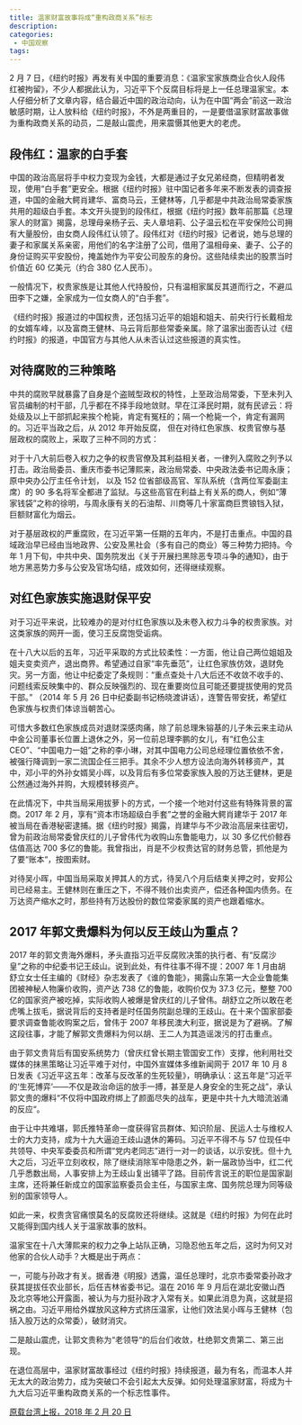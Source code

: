 ```yaml
---
title: 温家财富故事将成“重构政商关系”标志
description: 
categories:
 - 中国观察
tags:
---
```


2 月 7 日，《纽约时报》再发有关中国的重要消息：《温家宝家族商业合伙人段伟红被拘留》，不少人都据此认为，习近平下个反腐目标将是上一任总理温家宝。本人仔细分析了文章内容，结合最近中国的政治动向，认为在中国“两会”前这一政治敏感时期，让人放料给《纽约时报》，不外是两重目的，一是要借温家财富故事做为重构政商关系的动员，二是敲山震虎，用来震慑其他更大的老虎。

<!-- more -->

## 段伟红：温家的白手套

中国的政治高层将手中权力变现为金钱，大都是通过子女兄弟经商，但精明者发现，使用“白手套”更安全。根据《纽约时报》驻中国记者多年来不断发表的调查报道，中国的金融大鳄肖建华、富商马云，王健林等，几乎都是中共政治局常委家族共用的超级白手套。本文开头提到的段伟红，根据《纽约时报》数年前那篇《总理家人的财富》揭露，总理母亲杨子云、夫人章培莉、公子温云松在平安保险公司拥有大量股份，由女商人段伟红认领了。段伟红对《纽约时报》记者说，她与总理的妻子和家属关系亲密，用他们的名字注册了公司，借用了温相母亲、妻子、公子的身份证购买平安股份，掩盖她作为平安公司股东的身份。这些陆续卖出的股票当时价值近 60 亿美元（约合 380 亿人民币）。

一般情况下，权贵家族是让其他人代持股份，只有温相家属反其道而行之，不避瓜田李下之嫌，全家成为一位女商人的“白手套”。

《纽约时报》报道过的中国权贵，还包括习近平的姐姐和姐夫、前央行行长戴相龙的女婿车峰，以及富商王健林、马云背后那些常委亲属。除了温家出面否认过《纽约时报》的报道，中国官方与其他人从未否认过这些报道的真实性。

## 对待腐败的三种策略

中共的腐败早就暴露了自身是个盗贼型政权的特性，上至政治局常委，下至未列入官员编制的村干部，几乎都在不择手段地敛财。早在江泽民时期，就有民谚云：将处级及以上干部抓起来挨个枪毙，肯定有冤枉的；隔一个枪毙一个，肯定有漏网的。习近平当政之后，从 2012 年开始反腐， 但在对待红色家族、权贵官僚与基层政权的腐败上，采取了三种不同的方式：

对于十八大前后卷入权力之争的权贵官僚及其利益相关者，一律列入腐败之列予以打击。政治局委员、重庆市委书记薄熙来，政治局常委、中央政法委书记周永康；原中央办公厅主任令计划， 以及 152 位省部级高官、军队系统（含两位军委副主席）的 90 多名将军全都进了监狱。与这些高官在利益上有关系的商人，例如“薄家钱袋”之称的徐明，与周永康有关的石油帮、川商等几十家富商巨贾锒铛入狱，巨额财富化为烟云。

对于基层政权的严重腐败，在习近平第一任期的五年内，不是打击重点。中国的县域政治早已经由当地政界、公安及黑社会（多有自己的商业）等三种势力把持。今年 1 月下旬，中共中央、国务院发出《关于开展扫黑除恶专项斗争的通知》，由于地方黑恶势力多与公安及官场勾结，成效如何，还得继续观察。

## 对红色家族实施退财保平安

对于习近平来说，比较难办的是对付红色家族以及未卷入权力斗争的权贵家族。对这类家族的网开一面，使习王反腐饱受诟病。

在十八大以后的五年，习近平采取的方式比较柔性：一方面，他让自己两位姐姐及姐夫变卖资产，退出商界。希望通过自家“率先垂范”，让红色家族仿效，退财免灾。另一方面，他让中纪委定了条规则：“重点查处十八大后还不收敛不收手的、问题线索反映集中的、群众反映强烈的、现在重要岗位且可能还要提拔使用的党员干部。” （2014 年 5 月 26 日中纪委副书记杨晓渡讲话），连警告带安抚，希望红色家族与权贵们体谅当朝苦心。

可惜大多数红色家族成员对退财深感肉痛，除了前总理朱镕基的儿子朱云来主动从中金公司董事长位置上退休之外，另一位前总理李鹏的女儿，有“红色公主 CEO”、“中国电力一姐”之称的李小琳，对其中国电力公司总经理位置依依不舍，被强行降调到一家二流国企任三把手。其余不少人想方设法向海外转移资产，其中，邓小平的外孙女婿吴小晖，以及背后有多位常委家族入股的万达王健林，更是公然通过海外并购，大规模转移资产。

在此情况下，中共当局采用拔萝卜的方式，一个接一个地对付这些有特殊背景的富商。2017 年 2 月，享有“资本市场超级白手套”之誉的金融大鳄肖建华于 2017 年被当局在香港秘密逮捕。据《纽约时报》揭露，肖建华与不少政治高层来往密切，曾为前政治局常委曾庆红的儿子曾伟代为收购山东鲁能电力，以 30 多亿代价鲸吞估值高达 700 多亿的鲁能。我曾指出，肖是不少权贵达官的财务总管，抓他是为了要“账本“，按图索财。

对待吴小晖，中国当局采取关押其人的方式，待吴八个月后结束关押之时，安邦公司已经易主。王健林则在重压之下，不得不贱价出卖资产，偿还各种国内债务。在万达资产缩水之时，那些持有万达股份的数位常委家属的资产也跟着缩水。

## 2017 年郭文贵爆料为何以反王歧山为重点？

2017 年的郭文贵海外爆料，矛头直指习近平反腐败决策的执行者、有“反腐沙皇”之称的中纪委书记王歧山。说到此处，有件往事不得不提：2007 年 1 月由胡舒立女士任主编的《财经》杂志发表了《谁的鲁能》，揭露山东第一大企业鲁能集团被神秘人物廉价收购，资产达 738 亿的鲁能，收购价仅为 37.3 亿元，整整 700 亿的国家资产被吃掉，实际收购人被爆是曾庆红的儿子曾伟。胡舒立之所以敢在老虎嘴上拔毛，据说背后的支持者是时任国务院副总理的王歧山。在十来个国家部委要求调查鲁能收购案之后，曾伟于 2007 年移民澳大利亚，据说是为了避祸。了解这段往事，才能了解郭文贵爆料为何以胡、王二人为其造谣泼污的打击重点。

由于郭文贵背后有国安系统势力（曾庆红曾长期主管国安工作）支撑，他利用社交媒体的抹黑策略让习近平难于对付，中国外宣媒体多维新闻网于 2017 年 10 月 8 日发表《习近平这五年：改革与反改革的生死较量》，明确承认：这五年是“习近平的‘生死博弈’——不仅是政治命运的放手一搏，甚至是人身安全的生死之战”，承认郭文贵的爆料“不仅将中国政府绑上了颜面尽失的战车，更是中共十九大暗流汹涌的反应“。

由于让中共难堪，郭氏推特革命一度获得官员群体、知识阶层、民运人士与维权人士的大力支持，成为十九大逼迫王歧山退休的筹码。习近平不得不与 57 位现任中共领导、中央军委委员和所谓“党内老同志”进行一对一的谈话，以示安抚。但十九大之后，习近平立刻收权，除了继续消除军中隐患之外，新一届政协当中，红二代几乎悉数出局，人事安排上为王歧山复出铺平了路。目前传言说王的职位是国家副主席，还将兼任新成立的国家监察委员会主任，与国家主席、国务院总理为同等级别的国家领导人。

如此一来，权贵贪官痛恨莫名的反腐败还将继续。这就是《纽约时报》为何在此时又能得到国内线人关于温家故事的放料。

温家宝在十八大薄熙来的权力之争上站队正确，习隐忍他五年之后，这时为何又对他家的合伙人动手？大概是出于两点：

一，可能与孙政才有关。据香港《明报》透露，温任总理时，北京市委常委孙政才获其提拔任农业部长，后任吉林省委书记。温在 2016 年 9 月后在湖北安徽山西及北京等地公开露面，被认为与力挺孙政才入常有关。如果此消息为真，这就是招祸之由。习近平用给外媒放风这种方式挤压温家，让他们效法吴小晖与王健林（包括入股万达的众常委），破财消灾。

二是敲山震虎，让郭文贵称为“老领导“的后台们收敛，杜绝郭文贵第二、第三出现。

在退位高层中，温家财富故事经过《纽约时报》持续报道，最为有名，而温本人并无太大的政治势力，成为突破口不会引起太大反弹。如何处理温家财富，将成为十九大后习近平重构政商关系的一个标志性事件。

[原载台湾上报，2018 年 2 月 20 日](http://www.upmedia.mg/news_info.php?SerialNo=35421)

